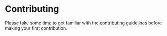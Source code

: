 # Contributing

Please take some time to get familiar with the [contributing guidelines](https://docs.cscs.ch/contributing/) before making your first contribution.

